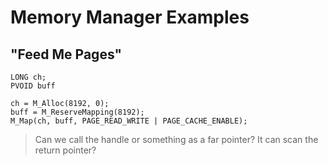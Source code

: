 # Memory Manager Examples

## "Feed Me Pages"

```
LONG ch;
PVOID buff

ch = M_Alloc(8192, 0);
buff = M_ReserveMapping(8192);
M_Map(ch, buff, PAGE_READ_WRITE | PAGE_CACHE_ENABLE);
```

> Can we call the handle or something as a far pointer? It can scan the return pointer?
